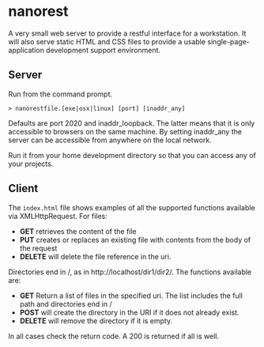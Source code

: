 # nanorest
A very small web server to provide a restful interface for a workstation. It will also serve static HTML and CSS files to provide a usable single-page-application development support environment.

## Server
Run from the command prompt.
```
> nanorestfile.[exe|osx|linux] [port] [inaddr_any]
```
Defaults are port 2020 and inaddr_loopback. The latter means that it is only accessible to browsers on the same machine. By setting inaddr_any the server can be accessible from anywhere on the local network.

Run it from your home development directory so that you can access any of your projects.

## Client

The `index.html` file shows examples of all the supported functions available via XMLHttpRequest. For files:

* **GET** retrieves the content of the file
* **PUT** creates or replaces an existing file with contents from the body of the request
* **DELETE** will delete the file reference in the uri.

Directories end in /, as in http://localhost/dir1/dir2/. The functions available are:

* **GET** Return a list of files in the specified uri. The list includes the full path and directories end in /
* **POST** will create the directory in the URI if it does not already exist.
* **DELETE** will remove the directory if it is empty.

In all cases check the return code. A 200 is returned if all is well.
